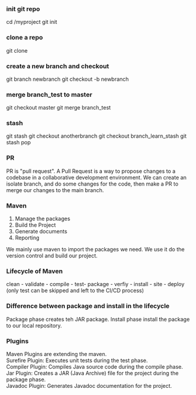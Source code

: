### init git repo
cd /myproject
git init

### clone a repo
git clone 

### create a new branch and checkout
git branch newbranch
git checkout -b newbranch

### merge branch_test to master
git checkout master
git merge branch_test

### stash
git stash
git checkout anotherbranch
git checkout branch_learn_stash
git stash pop

### PR 
PR is "pull request". A Pull Request is a way to propose changes to a codebase in a collaborative development environment.
We can create an isolate branch, and do some changes for the code, then make a PR to merge our changes to the main branch.

### Maven
1. Manage the packages   
2. Build the Project   
3. Generate documents  
4. Reporting  

We mainly use maven to import the packages we need. We use it do the version control and build our project.

### Lifecycle of Maven

clean - validate - compile - test- package - verfiy - install - site - deploy (only test can be skipped and left to the CI/CD process)

### Difference between package and install in the lifecycle

Package phase creates teh JAR package. Install phase install the package to our local repository.

### Plugins

Maven Plugins are extending the maven.   
Surefire Plugin: Executes unit tests during the test phase.    
Compiler Plugin: Compiles Java source code during the compile phase.    
Jar Plugin: Creates a JAR (Java Archive) file for the project during the package phase.    
Javadoc Plugin: Generates Javadoc documentation for the project.    





